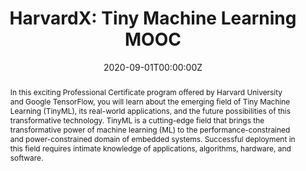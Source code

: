 ---
type: "courses"
title: "HarvardX: Tiny Machine Learning MOOC"
position: "Teaching Staff Lead"
semesters: "Launched Fall 2020"
# Code used for list order
semesterCode: "20.2"
date: "2020-09-01T00:00:00Z"

# Course Overiew Abstract.
abstract: In this exciting Professional Certificate program offered by Harvard University and Google TensorFlow, you will learn about the emerging field of Tiny Machine Learning (TinyML), its real-world applications, and the future possibilities of this transformative technology. TinyML is a cutting-edge field that brings the transformative power of machine learning (ML) to the performance-constrained and power-constrained domain of embedded systems. Successful deployment in this field requires intimate knowledge of applications, algorithms, hardware, and software.

abstract2: The program will emphasize hands-on experience with training and deploying machine learning onto tiny embedded devices. This series of courses features projects based on a TinyML Program Kit that includes an Arduino board with onboard sensors and an ARM Cortex-M4 microcontroller. To ensure you hit the road running, the kit also comes equipped with a camera. The TinyML Program Kit has everything you need to unlock your imagination and build applications around image recognition, audio processing, and gesture detection. Before you know it, you’ll be implementing an entire tiny machine learning application.

abstract3: This first-of-its-kind program combines computer science with engineering to feature real-world application case studies that examine the challenges facing TinyML deployments. This program is a collaboration between expert faculty at Harvard’s John A. Paulson School of Engineering and Applied Sciences (SEAS) and innovative members of Google’s TensorFlow team.

# Summary. An optional shortened abstract.
summary: In this exciting Professional Certificate program offered by Harvard University and Google TensorFlow, you will learn about the emerging field of Tiny Machine Learning (TinyML), its real-world applications, and the future possibilities of this transformative technology. TinyML is a cutting-edge field that brings the transformative power of machine learning (ML) to the performance-constrained and power-constrained domain of embedded systems. The program will emphasize hands-on experience and is a collaboration between expert faculty at Harvard’s John A. Paulson School of Engineering and Applied Sciences (SEAS) and innovative members of Google’s TensorFlow team.

# Roles in the course
roles:
- Co-designed a free, hands-on, project-based professional certificate taught through three 6-week courses on the EdX platform covering the emerging field of Tiny Machine Learning (deploying machine learning onto microcontrollers for machine learning at the extreme edge) with the aim of democratizing access to this developing field
- Over 35,000 students from over 160 countries enrolled as of March 2021 since the three courses launched in September 2020, December 2020, and February 2021 respectively
- Served as the laboratory instructor both co-designing hands-on exercises as well as recording walkthroughs to aid in student learning and success
- Managed the 10-person course staff to ensure that content was created, reviewed, and produced in a timely manner
- Led and managed external relations for the course team coordinating with edX, Google, and Arduino
- Co-designed course materials including short video lectures, readings, code walkthroughs, assessments, and discussion forums
# Awards
#awards:
#- TBD

tags:
- TinyML
- Machine Learning
- Embedded Systems

featured: true

links:
- name: MOOC Website
  url: https://www.edx.org/professional-certificate/harvardx-tiny-machine-learning
- name: Course Materials
  url: https://github.com/tinyMLx/courseware
- name: TinyML Open Education Initiative
  url: https://tinymlx.org/
- name: Discourse Forum
  url: https://discuss.tinymlx.org/

# Featured image -- named `featured.jpg/png` in this folder. 
image:
  caption: ''
  focal_point: ''
  preview_only: false

---